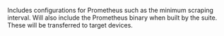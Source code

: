 Includes configurations for Prometheus such as the minimum scraping interval. Will also include
the Prometheus binary when built by the suite. These will be transferred to target devices.